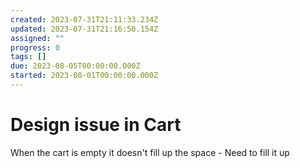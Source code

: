 ```yaml
---
created: 2023-07-31T21:11:33.234Z
updated: 2023-07-31T21:16:50.154Z
assigned: ""
progress: 0
tags: []
due: 2023-08-05T00:00:00.000Z
started: 2023-08-01T00:00:00.000Z
---
```


# Design issue in Cart

When the cart is empty it doesn't fill up the space - Need to fill it up
